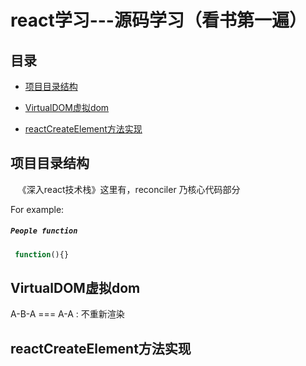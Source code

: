 # react学习---源码学习（看书第一遍）
## 目录
- [项目目录结构](#项目目录结构)
- [VirtualDOM虚拟dom](#VirtualDOM虚拟dom)

- [reactCreateElement方法实现](#reactCreateElement方法实现)



## 项目目录结构
    《深入react技术栈》这里有，reconciler 乃核心代码部分

For example:

##### `People function`

```js
 function(){}

```
## VirtualDOM虚拟dom
 A-B-A === A-A : 不重新渲染

## reactCreateElement方法实现

